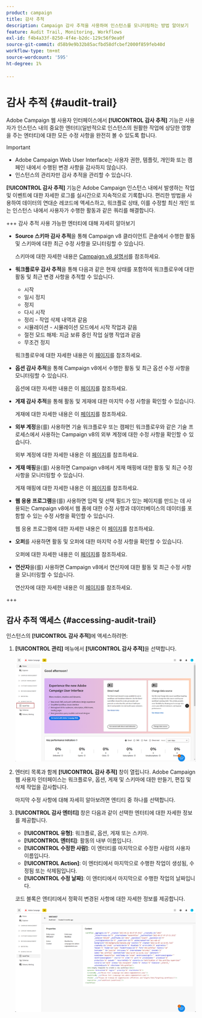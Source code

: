 ```yaml
---
product: campaign
title: 감사 추적
description: Campaign 감사 추적을 사용하여 인스턴스를 모니터링하는 방법 알아보기
feature: Audit Trail, Monitoring, Workflows
exl-id: f4b4a33f-8250-4f4e-b2dc-129c56f9ea0f
source-git-commit: d58b9e9b32b85acfbd58dfcbef2000f859feb40d
workflow-type: tm+mt
source-wordcount: '595'
ht-degree: 1%

---
```


# 감사 추적 {#audit-trail}

Adobe Campaign 웹 사용자 인터페이스에서 **[!UICONTROL 감사 추적]** 기능은 사용자가 인스턴스 내의 중요한 엔터티(일반적으로 인스턴스의 원활한 작업에 상당한 영향을 주는 엔터티)에 대한 모든 수정 사항을 완전히 볼 수 있도록 합니다.

>[!IMPORTANT]
>
>* Adobe Campaign Web User Interface는 사용자 권한, 템플릿, 개인화 또는 캠페인 내에서 수행된 변경 사항을 감사하지 않습니다.
>* 인스턴스의 관리자만 감사 추적을 관리할 수 있습니다.

**[!UICONTROL 감사 추적]** 기능은 Adobe Campaign 인스턴스 내에서 발생하는 작업 및 이벤트에 대한 자세한 로그를 실시간으로 지속적으로 기록합니다. 편리한 방법을 사용하여 데이터의 연대순 레코드에 액세스하고, 워크플로 상태, 이를 수정할 최신 개인 또는 인스턴스 내에서 사용자가 수행한 활동과 같은 쿼리를 해결합니다.

+++ 감사 추적 사용 가능한 엔터티에 대해 자세히 알아보기

* **Source 스키마 감사 추적**&#x200B;을 통해 Campaign v8 클라이언트 콘솔에서 수행한 활동 및 스키마에 대한 최근 수정 사항을 모니터링할 수 있습니다.

  스키마에 대한 자세한 내용은 [Campaign v8 설명서](https://experienceleague.adobe.com/ko/docs/campaign/campaign-v8/developer/shemas-forms/schemas)를 참조하세요.

* **워크플로우 감사 추적**&#x200B;을 통해 다음과 같은 현재 상태를 포함하여 워크플로우에 대한 활동 및 최근 변경 사항을 추적할 수 있습니다.

   * 시작
   * 일시 정지
   * 정지
   * 다시 시작
   * 정리 - 작업 삭제 내역과 같음
   * 시뮬레이션 - 시뮬레이션 모드에서 시작 작업과 같음
   * 절전 모드 해제: 지금 보류 중인 작업 실행 작업과 같음
   * 무조건 정지

  워크플로우에 대한 자세한 내용은 이 [페이지](../workflows/gs-workflows.md)를 참조하세요.

* **옵션 감사 추적**&#x200B;을 통해 Campaign v8에서 수행한 활동 및 최근 옵션 수정 사항을 모니터링할 수 있습니다.

  옵션에 대한 자세한 내용은 이 [페이지](https://experienceleague.adobe.com/ko/docs/campaign-classic/using/installing-campaign-classic/appendices/configuring-campaign-options)를 참조하세요.

* **게재 감사 추적**&#x200B;을 통해 활동 및 게재에 대한 마지막 수정 사항을 확인할 수 있습니다.

  게재에 대한 자세한 내용은 이 [페이지](../msg/gs-deliveries.md)를 참조하세요.

* **외부 계정**&#x200B;을(를) 사용하면 기술 워크플로우 또는 캠페인 워크플로우와 같은 기술 프로세스에서 사용하는 Campaign v8의 외부 계정에 대한 수정 사항을 확인할 수 있습니다.

  외부 계정에 대한 자세한 내용은 이 [페이지](../administration/external-account.md)를 참조하세요.

* **게재 매핑**&#x200B;을(를) 사용하면 Campaign v8에서 게재 매핑에 대한 활동 및 최근 수정 사항을 모니터링할 수 있습니다.

  게재 매핑에 대한 자세한 내용은 이 [페이지](https://experienceleague.adobe.com/ko/docs/campaign/campaign-v8/audience/add-profiles/target-mappings)를 참조하세요.

* **웹 응용 프로그램**&#x200B;을(를) 사용하면 입력 및 선택 필드가 있는 페이지를 만드는 데 사용되는 Campaign v8에서 웹 폼에 대한 수정 사항과 데이터베이스의 데이터를 포함할 수 있는 수정 사항을 확인할 수 있습니다.

  웹 응용 프로그램에 대한 자세한 내용은 이 [페이지](https://experienceleague.adobe.com/ko/docs/campaign/campaign-v8/content/webapps)를 참조하세요.

* **오퍼**&#x200B;를 사용하면 활동 및 오퍼에 대한 마지막 수정 사항을 확인할 수 있습니다.

  오퍼에 대한 자세한 내용은 이 [페이지](../msg/offers.md)를 참조하세요.

* **연산자**&#x200B;을(를) 사용하면 Campaign v8에서 연산자에 대한 활동 및 최근 수정 사항을 모니터링할 수 있습니다.

  연산자에 대한 자세한 내용은 이 [페이지](https://experienceleague.adobe.com/ko/docs/campaign/campaign-v8/offers/interaction-settings/interaction-operators)를 참조하세요.

+++

## 감사 추적 액세스 {#accessing-audit-trail}

인스턴스의 **[!UICONTROL 감사 추적]**&#x200B;에 액세스하려면:

1. **[!UICONTROL 관리]** 메뉴에서 **[!UICONTROL 감사 추적]**&#x200B;을 선택합니다.

   ![감사 추적 옵션이 선택된 관리 메뉴를 보여 주는 스크린샷](assets/audit-trail-1.png)

1. 엔터티 목록과 함께 **[!UICONTROL 감사 추적]** 창이 열립니다. Adobe Campaign 웹 사용자 인터페이스는 워크플로우, 옵션, 게재 및 스키마에 대한 만들기, 편집 및 삭제 작업을 감사합니다.

   마지막 수정 사항에 대해 자세히 알아보려면 엔티티 중 하나를 선택합니다.

1. **[!UICONTROL 감사 엔터티]** 창은 다음과 같이 선택한 엔터티에 대한 자세한 정보를 제공합니다.

   * **[!UICONTROL 유형]**: 워크플로, 옵션, 게재 또는 스키마.
   * **[!UICONTROL 엔터티]**: 활동의 내부 이름입니다.
   * **[!UICONTROL 수정한 사람]**: 이 엔터티를 마지막으로 수정한 사람의 사용자 이름입니다.
   * **[!UICONTROL Action]**: 이 엔터티에서 마지막으로 수행한 작업이 생성됨, 수정됨 또는 삭제됨입니다.
   * **[!UICONTROL 수정 날짜]**: 이 엔터티에서 마지막으로 수행한 작업의 날짜입니다.

   코드 블록은 엔티티에서 정확히 변경된 사항에 대한 자세한 정보를 제공합니다.

   ![수정 사항에 대한 자세한 정보가 포함된 감사 엔터티 창을 표시하는 스크린샷](assets/audit-trail-2.png)